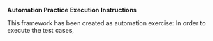 <b>Automation Practice Execution Instructions</b>

This framework has been created as automation exercise:
	In order to execute the test cases,
